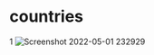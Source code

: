 # countries
1
![Screenshot 2022-05-01 232929](https://user-images.githubusercontent.com/75625539/166163554-d4e1f2d6-d7af-4d93-8eae-b4d04d393964.png)

